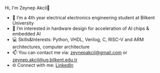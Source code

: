 Hi, I'm Zeynep Akcil👋
- 🔭 I’m a 4th year electrical electronics engineering student at Bilkent University
- 🌱 I’m interested in hardware design for acceleration of AI chips & embedded AI
- 💻 Skills&Interests: Python, VHDL, Verilog, C, RISC-V and ARM architectures, computer architecture  
- 📫 You can contact me via: zeynepakcil@gmail.com or zeynep.akcil@ug.bilkent.edu.tr
- 🌐 Connect with me: [LinkedIn](https://www.linkedin.com/in/zeynepakcil/)
